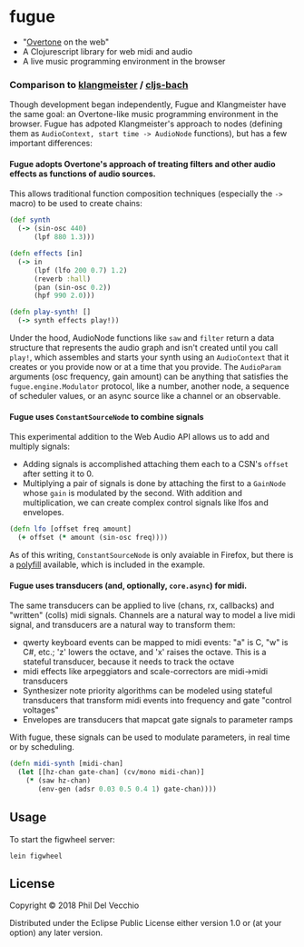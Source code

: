 # fugue

- "[Overtone](https://github.com/overtone/overtone) on the web"
- A Clojurescript library for web midi and audio
- A live music programming environment in the browser

### Comparison to [klangmeister](https://github.com/ctford/klangmeister) / [cljs-bach](https://github.com/ctford/cljs-bach)

Though development began independently, Fugue and Klangmeister have the same goal: an Overtone-like music programming environment in the browser. Fugue has adpoted Klangmeister's approach to nodes (defining them as `AudioContext, start time -> AudioNode` functions), but has a few important differences:

#### Fugue adopts Overtone's approach of treating filters and other audio effects as functions of audio sources.
This allows traditional function composition techniques (especially the `->` macro) to be used to create chains:
```clojure
(def synth
  (-> (sin-osc 440)
      (lpf 880 1.3)))

(defn effects [in]
  (-> in
      (lpf (lfo 200 0.7) 1.2)
      (reverb :hall)
      (pan (sin-osc 0.2))
      (hpf 990 2.0)))

(defn play-synth! []
  (-> synth effects play!))
```
Under the hood, AudioNode functions like `saw` and `filter` return a data structure that represents the audio graph and isn't created until you call `play!`, which assembles and starts your synth using an `AudioContext` that it creates or you provide now or at a time that you provide. The `AudioParam` arguments (osc frequency, gain amount) can be anything that satisfies the `fugue.engine.Modulator` protocol, like a number, another node, a sequence of scheduler values, or an async source like a channel or an observable.

#### Fugue uses `ConstantSourceNode` to combine signals
This experimental addition to the Web Audio API allows us to add and multiply signals:
- Adding signals is accomplished attaching them each to a CSN's `offset` after setting it to 0.
- Multiplying a pair of signals is done by attaching the first to a `GainNode` whose `gain` is modulated by the second.
With addition and multiplication, we can create complex control signals like lfos and envelopes.
```clojure
(defn lfo [offset freq amount]
  (+ offset (* amount (sin-osc freq))))
```

As of this writing, `ConstantSourceNode` is only avaiable in Firefox, but there is a [polyfill](https://github.com/mohayonao/constant-source-node) available, which is included in the example.


#### Fugue uses transducers (and, optionally, `core.async`) for midi.
The same transducers can be applied to live (chans, rx, callbacks) and "written" (colls) midi signals. Channels are a natural way to model a live midi signal, and transducers are a natural way to transform them:
- qwerty keyboard events can be mapped to midi events: "a" is C, "w" is C#, etc.; 'z' lowers the octave, and 'x' raises the octave. This is a stateful transducer, because it needs to track the octave
- midi effects like arpeggiators and scale-correctors are midi->midi transducers
- Synthesizer note priority algorithms can be modeled using stateful transducers that transform midi events into frequency and gate "control voltages"
- Envelopes are transducers that mapcat gate signals to parameter ramps

With fugue, these signals can be used to modulate parameters, in real time or by scheduling.

```clojure
(defn midi-synth [midi-chan]
  (let [[hz-chan gate-chan] (cv/mono midi-chan)]
    (* (saw hz-chan) 
       (env-gen (adsr 0.03 0.5 0.4 1) gate-chan))))
```

## Usage

To start the figwheel server:
```
lein figwheel
```

## License

Copyright © 2018 Phil Del Vecchio

Distributed under the Eclipse Public License either version 1.0 or (at
your option) any later version.
